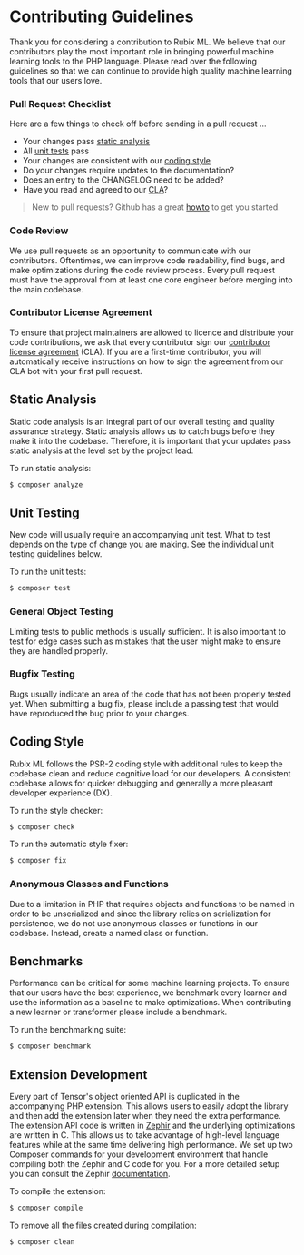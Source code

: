 # Contributing Guidelines
Thank you for considering a contribution to Rubix ML. We believe that our contributors play the most important role in bringing powerful machine learning tools to the PHP language. Please read over the following guidelines so that we can continue to provide high quality machine learning tools that our users love.

### Pull Request Checklist
Here are a few things to check off before sending in a pull request ...

- Your changes pass [static analysis](#static-analysis)
- All [unit tests](#unit-testing) pass
- Your changes are consistent with our [coding style](#coding-style)
- Do your changes require updates to the documentation?
- Does an entry to the CHANGELOG need to be added?
- Have you read and agreed to our [CLA](#contributor-license-agreement)?

> New to pull requests? Github has a great [howto](https://help.github.com/articles/about-pull-requests/) to get you started.

### Code Review
We use pull requests as an opportunity to communicate with our contributors. Oftentimes, we can improve code readability, find bugs, and make optimizations during the code review process. Every pull request must have the approval from at least one core engineer before merging into the main codebase.

### Contributor License Agreement
To ensure that project maintainers are allowed to licence and distribute your code contributions, we ask that every contributor sign our [contributor license agreement](https://github.com/RubixML/Signatures/blob/master/CLA.md) (CLA). If you are a first-time contributor, you will automatically receive instructions on how to sign the agreement from our CLA bot with your first pull request.

## Static Analysis
Static code analysis is an integral part of our overall testing and quality assurance strategy. Static analysis allows us to catch bugs before they make it into the codebase. Therefore, it is important that your updates pass static analysis at the level set by the project lead.

To run static analysis:
```sh
$ composer analyze
```
  
## Unit Testing
New code will usually require an accompanying unit test. What to test depends on the type of change you are making. See the individual unit testing guidelines below.

To run the unit tests:
```sh
$ composer test
```

### General Object Testing
Limiting tests to public methods is usually sufficient. It is also important to test for edge cases such as mistakes that the user might make to ensure they are handled properly.

### Bugfix Testing
Bugs usually indicate an area of the code that has not been properly tested yet. When submitting a bug fix, please include a passing test that would have reproduced the bug prior to your changes.

## Coding Style
Rubix ML follows the PSR-2 coding style with additional rules to keep the codebase clean and reduce cognitive load for our developers. A consistent codebase allows for quicker debugging and generally a more pleasant developer experience (DX).

To run the style checker:
```sh
$ composer check
```

To run the automatic style fixer:
```sh
$ composer fix
```

### Anonymous Classes and Functions
Due to a limitation in PHP that requires objects and functions to be named in order to be unserialized and since the library relies on serialization for persistence, we do not use anonymous classes or functions in our codebase. Instead, create a named class or function.

## Benchmarks
Performance can be critical for some machine learning projects. To ensure that our users have the best experience, we benchmark every learner and use the information as a baseline to make optimizations. When contributing a new learner or transformer please include a benchmark.

To run the benchmarking suite:
```sh
$ composer benchmark
```

## Extension Development
Every part of Tensor's object oriented API is duplicated in the accompanying PHP extension. This allows users to easily adopt the library and then add the extension later when they need the extra performance. The extension API code is written in [Zephir](https://zephir-lang.com) and the underlying optimizations are written in C. This allows us to take advantage of high-level language features while at the same time delivering high performance. We set up two Composer commands for your development environment that handle compiling both the Zephir and C code for you. For a more detailed setup you can consult the Zephir [documentation](https://docs.zephir-lang.com/0.12/en/installation).

To compile the extension:
```sh
$ composer compile
```

To remove all the files created during compilation:
```sh
$ composer clean
```
